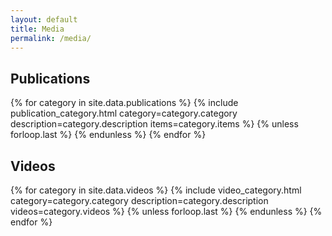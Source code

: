 ```yaml
---
layout: default
title: Media
permalink: /media/
---
```


<!-- Publications -->
<section class="md:px-10">
  <div class="px-4 md:px-10 lg:flex">
    <h2 class="text-4xl mb-4 lg:mr-20 whitespace-nowrap">Publications</h2>
    <div class="flex gap-8 flex-col">
      {% for category in site.data.publications %}
        {% include publication_category.html
          category=category.category
          description=category.description
          items=category.items
        %}
        {% unless forloop.last %}
        {% endunless %}
      {% endfor %}
    </div>
  </div>
</section>

<!-- Videos -->
<section class="md:px-10 mt-14">
  <div class="px-4 md:px-10 lg:flex py-12 bg-neutral-100 dark:bg-neutral-700 rounded dark:text-neutral-300">
    <h2 class="text-4xl mb-4 lg:mr-20 whitespace-nowrap">Videos</h2>
    <div class="flex gap-8 flex-col w-full">
      {% for category in site.data.videos %}
        {% include video_category.html
          category=category.category
          description=category.description
          videos=category.videos
        %}
        {% unless forloop.last %}
        {% endunless %}
      {% endfor %}
    </div>
  </div>
</section>

